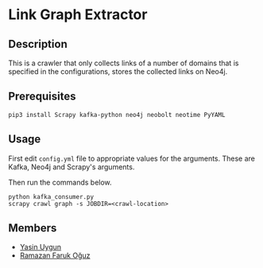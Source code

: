# Link Graph Extractor

## Description

This is a crawler that only collects links of a number of domains that is specified in the configurations, stores the collected links on Neo4j.

## Prerequisites

```
pip3 install Scrapy kafka-python neo4j neobolt neotime PyYAML
```

## Usage

First edit `config.yml` file to appropriate values for the arguments. These are Kafka, Neo4j and Scrapy's arguments.

Then run the commands below.

```
python kafka_consumer.py
scrapy crawl graph -s JOBDIR=<crawl-location>
```

## Members

- [Yasin Uygun](https://github.com/yasinuygun)
- [Ramazan Faruk Oğuz](https://github.com/farukoguz)
